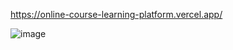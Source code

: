 https://online-course-learning-platform.vercel.app/

![image](https://github.com/user-attachments/assets/f08d1047-d8f8-4266-9edb-24a42c4d88f5)
